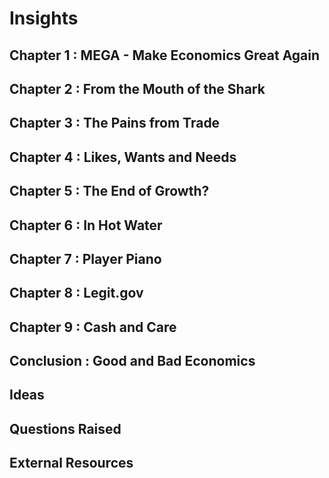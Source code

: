 # Insights

## Chapter 1 : MEGA - Make Economics Great Again

## Chapter 2 : From the Mouth of the Shark

## Chapter 3 : The Pains from Trade

## Chapter 4 : Likes, Wants and Needs

## Chapter 5 : The End of Growth?

## Chapter 6 : In Hot Water

## Chapter 7 : Player Piano

## Chapter 8 : Legit.gov

## Chapter 9 : Cash and Care

## Conclusion : Good and Bad Economics

## Ideas

## Questions Raised

## External Resources
